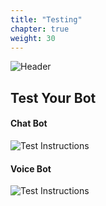 ```yaml
---
title: "Testing"
chapter: true
weight: 30
---
```


![Header](/images/Testing.jpg)

## Test Your Bot

#### Chat Bot

![Test Instructions](/images/Test.jpg)

#### Voice Bot

![Test Instructions](/images/TestVoice.jpg)